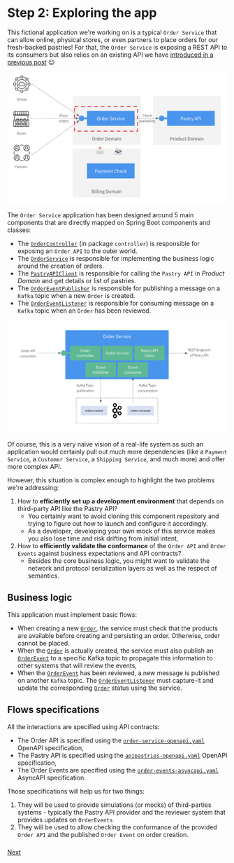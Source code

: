 # Step 2: Exploring the app

This fictional application we're working on is a typical `Order Service` that can allow online, physical stores, or even
partners to place orders for our fresh-backed pastries! For that, the `Order Service` is exposing a REST API to its consumers
but also relies on an existing API we have [introduced in a previous post](https://medium.com/@lbroudoux/different-levels-of-api-contract-testing-with-microcks-ccc0847f8c97) 😉

![Order Service ecosystem](./assets/order-service-ecosystem.png)

The `Order Service` application has been designed around 5 main components that are directly mapped on Spring Boot components and classes:
* The [`OrderController`](internal/controller/order_controller.go) (in package `controller`) is responsible for exposing an `Order API` to the outer world.
* The [`OrderService`](internal/service/order_service.go) is responsible for implementing the business logic around the creation of orders.
* The [`PastryAPIClient`](internal/client/pastry_api.go) is responsible for calling the `Pastry API` in *Product Domain* and get details or list of pastries.
* The [`OrderEventPublisher`](internal/service/order_event_publisher.go) is responsible for publishing a message on a `Kafka` topic when a new `Order` is created.
* The [`OrderEventListener`](internal/service/order_event_listener.go) is responsible for consuming message on a `Kafka` topic when an `Order` has been reviewed.

![Order Service architecture](./assets/order-service-architecture.png)

Of course, this is a very naive vision of a real-life system as such an application would certainly pull out much more
dependencies (like a `Payment Service`, a `Customer Service`, a `Shipping Service`, and much more) and offer more complex API.


However, this situation is complex enough to highlight the two problems we're addressing:
1) How to **efficiently set up a development environment** that depends on third-party API like the Pastry API?
   - You certainly want to avoid cloning this component repository and trying to figure out how to launch and configure it accordingly.
   - As a developer, developing your own mock of this service makes you also lose time and risk drifting from initial intent,
2) How to **efficiently validate the conformance** of the `Order API` and `Order Events` against business expectations and API contracts?
   - Besides the core business logic, you might want to validate the network and protocol serialization layers as well as the respect of semantics.

## Business logic

This application must implement basic flows:
* When creating a new [`Order`](internal/model/order.go), the service must check that the products are available before creating and persisting an order. Otherwise, order cannot be placed.
* When the [`Order`](internal/model/order.go) is actually created, the service must also publish an [`OrderEvent`](internal/model/order.go) to a specific Kafka topic to propagate this information to other systems that will review the events,
* When the [`OrderEvent`](internal/model/order.go) has been reviewed, a new message is published on another `Kafka` topic. The [`OrderEventListener`](internal/service/order_event_listener.go) must capture-it and update the corresponding [`Order`](internal/model/order.go) status using the service. 

## Flows specifications

All the interactions are specified using API contracts:
* The Order API is specified using the [`order-service-openapi.yaml`](testdata/order-service-openapi.yaml) OpenAPI specification,
* The Pastry API is specified using the [`apipastries-openapi.yaml`](testdata/apipastries-openapi.yaml) OpenAPI specification,
* The Order Events are specified using the [`order-events-asyncapi.yaml`](testdata/order-events-asyncapi.yaml) AsyncAPI specification.

Those specifications will help us for two things:
1) They will be used to provide simulations (or mocks) of third-parties systems - typically the Pastry API provider and the reviewer system that provides updates on `OrderEvents`
2) They will be used to allow checking the conformance of the provided `Order API` and the published `Order Event` on order creation. 

### 
[Next](step-3-local-development-experience.md)
